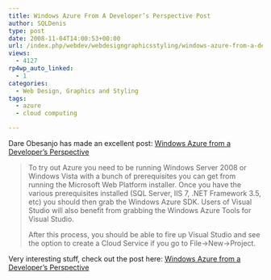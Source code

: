 ```yaml
---
title: Windows Azure From A Developer’s Perspective Post
author: SQLDenis
type: post
date: 2008-11-04T14:00:53+00:00
url: /index.php/webdev/webdesigngraphicsstyling/windows-azure-from-a-developer-s-perspec/
views:
  - 4127
rp4wp_auto_linked:
  - 1
categories:
  - Web Design, Graphics and Styling
tags:
  - azure
  - cloud computing

---
```

Dare Obesanjo has made an excellent post: [Windows Azure from a Developer&#8217;s Perspective][1] 

> To try out Azure you need to be running Windows Server 2008 or Windows Vista with a bunch of prerequisites you can get from running the Microsoft Web Platform installer. Once you have the various prerequisites installed (SQL Server, IIS 7, .NET Framework 3.5, etc) you should then grab the Windows Azure SDK. Users of Visual Studio will also benefit from grabbing the Windows Azure Tools for Visual Studio.
> 
> After this process, you should be able to fire up Visual Studio and see the option to create a Cloud Service if you go to File->New->Project.

Very interesting stuff, check out the post here: [Windows Azure from a Developer&#8217;s Perspective][1]

 [1]: http://www.25hoursaday.com/weblog/2008/11/03/WindowsAzureFromADevelopersPerspective.aspx